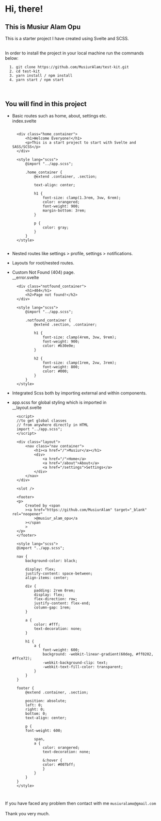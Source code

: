 # Hi, there!
## This is Musiur Alam Opu

This is a starter project I have created using Svelte and SCSS.<br><br>

In order to install the project in your local machine run the commands below: <br>

  ```
    1. git clone https://github.com/MusiurAlam/test-kit.git
    2. cd test-kit
    3. yarn install / npm install
    4. yarn start / npm start
  ```
<br>

## You will find in this project
- Basic routes such as home, about, settings etc. <br>
  index.svelte
  ```
  
    <div class="home_container">
        <h1>Welcome Everyone!</h1>
        <p>This is a start project to start with Svelte and SASS/SCSS</p>
    </div>

    <style lang="scss">
        @import "../app.scss";

        .home_container {
            @extend .container, .section;

            text-align: center;

            h1 {
                font-size: clamp(1.3rem, 3vw, 6rem);
                color: orangered;
                font-weight: 900;
                margin-bottom: 3rem;
            }

            p {
                color: gray;
            }
        }
    </style>


  ```
- Nested routes like settings > profile, settings > notifications.
- Layouts for root/nested routes.
- Custom Not Found (404) page. <br>
  __error.svelte
  ```
    <div class="notfound_container">
        <h1>404</h1>
        <h2>Page not found!</h2>
    </div>

    <style lang="scss">
        @import "../app.scss";

        .notfound_container {
            @extend .section, .container;

            h1 {
                font-size: clamp(4rem, 3vw, 9rem);
                font-weight: 900;
                color: #b30e0e;
            }

            h2 {
                font-size: clamp(1rem, 2vw, 3rem);
                font-weight: 800;
                color: #000;
            }
        }
    </style>

  ```
- Integrated Scss both by importing external and within components.
- app.scss for global styling which is imported in <br> __layout.svelte
  
  
  ```
    <script>
    //to get global classes
    // from anywhere directly in HTML
    import "../app.scss";
    </script>

    <div class="layout">
        <nav class="nav container">
            <h1><a href="/">Musiur</a></h1>
            <div>
                <a href="/">Home</a>
                <a href="/about">About</a>
                <a href="/settings">Settings</a>
            </div>
        </nav>
    </div>

    <slot />

    <footer>
    <p>
        Created by <span
        ><a href="https://github.com/MusiurAlam" target="_blank" rel="noopener"
            >@musiur_alam_opu</a
        ></span
        >
    </p>
    </footer>

    <style lang="scss">
    @import "../app.scss";

    nav {
        background-color: black;

        display: flex;
        justify-content: space-between;
        align-items: center;

        div {
            padding: 2rem 0rem;
            display: flex;
            flex-direction: row;
            justify-content: flex-end;
            column-gap: 1rem;
        }

        a {
            color: #fff;
            text-decoration: none;
        }

        h1 {
            a {
                font-weight: 600;
                background: -webkit-linear-gradient(60deg, #ff0202, #ffce72);
                -webkit-background-clip: text;
                -webkit-text-fill-color: transparent;
            }
        }
    }

    footer {
        @extend .container, .section;

        position: absolute;
        left: 0;
        right: 0;
        bottom: 0;
        text-align: center;

        p {
        font-weight: 600;

            span,
            a {
                color: orangered;
                text-decoration: none;

                &:hover {
                color: #007bff;
                }
            }
        }
    }
    </style>



  ```

If you have faced any problem then contact with me `musiuralamo@gmail.com`
<br> 
<br>
Thank you very much.